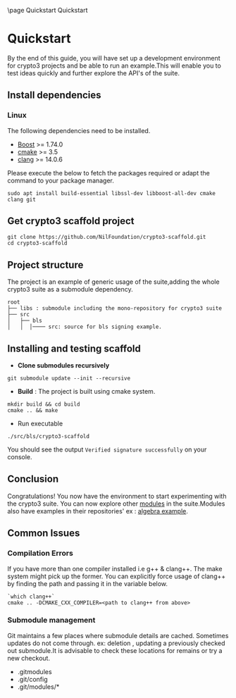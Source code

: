\page Quickstart Quickstart

Quickstart
========================

By the end of this guide, you will have set up a development environment for crypto3 projects 
and be able to run an example.This will enable you to test ideas quickly and further explore the 
API's of the suite.

## Install dependencies

### Linux

The following dependencies need to be installed.

- [Boost](https://www.boost.org/) >= 1.74.0
- [cmake](https://cmake.org/) >= 3.5
- [clang](https://clang.llvm.org/) >= 14.0.6

Please execute the below to fetch the packages required or adapt the command
to your package manager.

```sudo apt install build-essential libssl-dev libboost-all-dev cmake clang git```


## Get crypto3 scaffold project

```
git clone https://github.com/NilFoundation/crypto3-scaffold.git
cd crypto3-scaffold
```

## Project structure

The project is an example of generic usage of the suite,adding the whole crypto3 suite as a submodule 
dependency.

```
root
├── libs : submodule including the mono-repository for crypto3 suite
├── src  
│   ├── bls 
│   │  │──── src: source for bls signing example.

```

## Installing and testing scaffold

- **Clone submodules recursively**
```
git submodule update --init --recursive
```

- **Build** : The project is built using cmake system.

``` 
mkdir build && cd build
cmake .. && make
```

- Run executable
``` 
./src/bls/crypto3-scaffold
```

You should see the output `Verified signature successfully` on your console.

## Conclusion
Congratulations! You now have the environment to start experimenting with the crypto3 suite. You can now explore
other [modules](modules.html) in the suite.Modules also have examples in their repositories' ex : [algebra example](https://github.com/NilFoundation/crypto3-algebra/tree/master/example).


## Common Issues
### Compilation Errors
If you have more than one compiler installed i.e g++ & clang++. The make system might pick up the former. You can explicitly force usage of
clang++ by finding the path and passing it in the variable below.

```
`which clang++`  
cmake .. -DCMAKE_CXX_COMPILER=<path to clang++ from above>
```

### Submodule management
Git maintains a few places where submodule details are cached. Sometimes updates do not come through. ex: deletion , updating
a previously checked out submodule.It is advisable to check these locations for remains or try a new checkout.
- .gitmodules
- .git/config
- .git/modules/*
